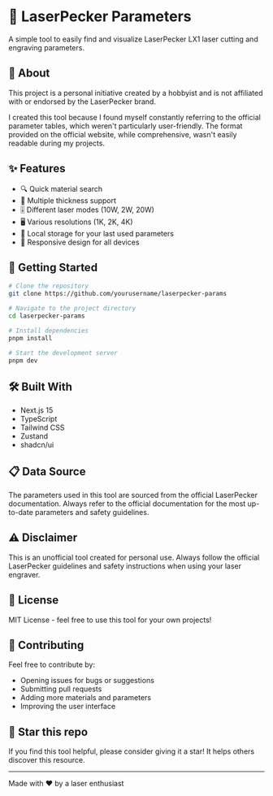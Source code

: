 # 🎯 LaserPecker Parameters

A simple tool to easily find and visualize LaserPecker LX1 laser cutting and engraving parameters.

## 📝 About

This project is a personal initiative created by a hobbyist and is not affiliated with or endorsed by the LaserPecker brand.

I created this tool because I found myself constantly referring to the official parameter tables, which weren't particularly user-friendly. The format provided on the official website, while comprehensive, wasn't easily readable during my projects.

## ✨ Features

- 🔍 Quick material search
- 📏 Multiple thickness support
- 🎚️ Different laser modes (10W, 2W, 20W)
- 🖥️ Various resolutions (1K, 2K, 4K)
- 💾 Local storage for your last used parameters
- 📱 Responsive design for all devices

## 🚀 Getting Started

```bash
# Clone the repository
git clone https://github.com/yourusername/laserpecker-params

# Navigate to the project directory
cd laserpecker-params

# Install dependencies
pnpm install

# Start the development server
pnpm dev
```

## 🛠️ Built With

- Next.js 15
- TypeScript
- Tailwind CSS
- Zustand
- shadcn/ui

## 📋 Data Source

The parameters used in this tool are sourced from the official LaserPecker documentation. Always refer to the official documentation for the most up-to-date parameters and safety guidelines.

## ⚠️ Disclaimer

This is an unofficial tool created for personal use. Always follow the official LaserPecker guidelines and safety instructions when using your laser engraver.

## 📄 License

MIT License - feel free to use this tool for your own projects!

## 🤝 Contributing

Feel free to contribute by:

- Opening issues for bugs or suggestions
- Submitting pull requests
- Adding more materials and parameters
- Improving the user interface

## 🌟 Star this repo

If you find this tool helpful, please consider giving it a star! It helps others discover this resource.

---

Made with ❤️ by a laser enthusiast
